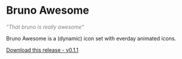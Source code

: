# Bruno Awesome

<i style="color: gray">"That bruno is really awesome"</i>

Bruno Awesome is a (dynamic) icon set with everday animated icons.

[Download this release - v0.1.1](releases/0.1.1/bruno-awesome-0.1.1.zip)
